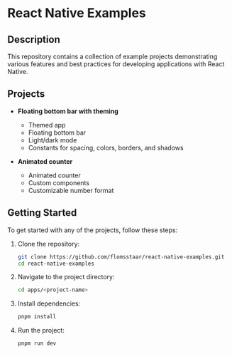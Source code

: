 # React Native Examples

## Description

This repository contains a collection of example projects demonstrating various features and best practices for developing applications with React Native.

## Projects

- **Floating bottom bar with theming**
  - Themed app
  - Floating bottom bar
  - Light/dark mode
  - Constants for spacing, colors, borders, and shadows

- **Animated counter**
  - Animated counter
  - Custom components
  - Customizable number format

## Getting Started

To get started with any of the projects, follow these steps:

1. Clone the repository:

   ```bash
   git clone https://github.com/flomsstaar/react-native-examples.git
   cd react-native-examples
   ```

2. Navigate to the project directory:

   ```bash
   cd apps/<project-name>
   ```

3. Install dependencies:

   ```bash
   pnpm install
   ```

4. Run the project:

   ```bash
   pnpm run dev
   ```
